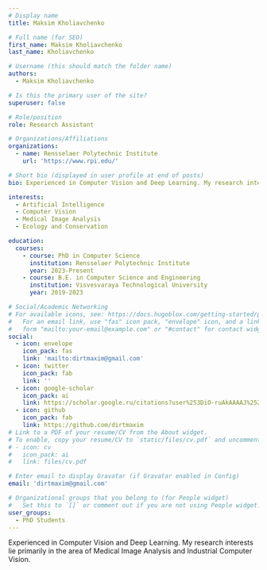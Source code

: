 ```yaml
---
# Display name
title: Maksim Kholiavchenko

# Full name (for SEO)
first_name: Maksim Kholiavchenko
last_name: Kholiavchenko

# Username (this should match the folder name)
authors:
  - Maksim Kholiavchenko

# Is this the primary user of the site?
superuser: false

# Role/position
role: Research Assistant

# Organizations/Affiliations
organizations:
  - name: Rensselaer Polytechnic Institute
    url: 'https://www.rpi.edu/'

# Short bio (displayed in user profile at end of posts)
bio: Experienced in Computer Vision and Deep Learning. My research interests lie primarily in the area of Medical Image Analysis and Industrial Computer Vision.

interests:
  - Artificial Intelligence
  - Computer Vision
  - Medical Image Analysis
  - Ecology and Conservation

education:
  courses:
    - course: PhD in Computer Science
      institution: Rensselaer Polytechnic Institute
      year: 2023-Present
    - course: B.E. in Computer Science and Engineering
      institution: Visvesvaraya Technological University
      year: 2019-2023

# Social/Academic Networking
# For available icons, see: https://docs.hugoblox.com/getting-started/page-builder/#icons
#   For an email link, use "fas" icon pack, "envelope" icon, and a link in the
#   form "mailto:your-email@example.com" or "#contact" for contact widget.
social:
  - icon: envelope
    icon_pack: fas
    link: 'mailto:dirtmaxim@gmail.com'
  - icon: twitter
    icon_pack: fab
    link: ''
  - icon: google-scholar
    icon_pack: ai
    link: https://scholar.google.ru/citations?user%253DiO-ruAkAAAAJ%2526hl%253Dru
  - icon: github
    icon_pack: fab
    link: https://github.com/dirtmaxim
# Link to a PDF of your resume/CV from the About widget.
# To enable, copy your resume/CV to `static/files/cv.pdf` and uncomment the lines below.
# - icon: cv
#   icon_pack: ai
#   link: files/cv.pdf

# Enter email to display Gravatar (if Gravatar enabled in Config)
email: 'dirtmaxim@gmail.com'

# Organizational groups that you belong to (for People widget)
#   Set this to `[]` or comment out if you are not using People widget.
user_groups:
  - PhD Students
---
```


Experienced in Computer Vision and Deep Learning. My research interests lie primarily in the area of Medical Image Analysis and Industrial Computer Vision.